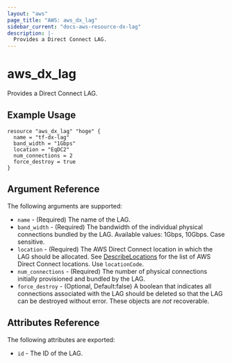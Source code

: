 ```yaml
---
layout: "aws"
page_title: "AWS: aws_dx_lag"
sidebar_current: "docs-aws-resource-dx-lag"
description: |-  
  Provides a Direct Connect LAG.
---
```


# aws_dx_lag

Provides a Direct Connect LAG.

## Example Usage

```hcl
resource "aws_dx_lag" "hoge" {
  name = "tf-dx-lag"
  band_width = "1Gbps"
  location = "EqDC2"
  num_connections = 2
  force_destroy = true
}
```

## Argument Reference

The following arguments are supported:

* `name` - (Required) The name of the LAG.
* `band_width` - (Required) The bandwidth of the individual physical connections bundled by the LAG. Available values: 1Gbps, 10Gbps. Case sensitive.
* `location` - (Required) The AWS Direct Connect location in which the LAG should be allocated. See [DescribeLocations](https://docs.aws.amazon.com/directconnect/latest/APIReference/API_DescribeLocations.html) for the list of AWS Direct Connect locations. Use `locationCode`.
* `num_connections` - (Required) The number of physical connections initially provisioned and bundled by the LAG.
* `force_destroy` - (Optional, Default:false) A boolean that indicates all connections associated with the LAG should be deleted so that the LAG can be destroyed without error. These objects are *not* recoverable.

## Attributes Reference

The following attributes are exported:

* `id` - The ID of the LAG.
